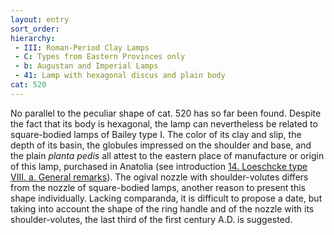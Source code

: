 ```yaml
---
layout: entry
sort_order:
hierarchy:
 - III: Roman-Period Clay Lamps
 - C: Types from Eastern Provinces only
 - b: Augustan and Imperial Lamps
 - 41: Lamp with hexagonal discus and plain body
cat: 520
---
```


No parallel to the peculiar shape of cat. 520 has so far been found. Despite the fact that its body is hexagonal, the lamp can nevertheless be related to square-bodied lamps of Bailey type I. The color of its clay and slip, the depth of its basin, the globules impressed on the shoulder and base, and the plain *planta pedis* all attest to the eastern place of manufacture or origin of this lamp, purchased in Anatolia (see introduction [14. Loeschcke type VIII. a. General remarks](14.-Loeschcke-type-viii.-a.-General-remarks)). The ogival nozzle with shoulder-volutes differs from the nozzle of square-bodied lamps, another reason to present this shape individually. Lacking comparanda, it is difficult to propose a date, but taking into account the shape of the ring handle and of the nozzle with its shoulder-volutes, the last third of the first century A.D. is suggested.
